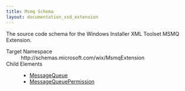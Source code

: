```yaml
---
title: Msmq Schema
layout: documentation_xsd_extension
---
```

<p>       The source code schema for the Windows Installer XML Toolset MSMQ Extension.     </p>
<dl>
  <dt>Target Namespace</dt>
  <dd>http://schemas.microsoft.com/wix/MsmqExtension</dd>
  <dt>Child Elements</dt>
  <dd>
    <ul>
      <li>
        <a href="../msmq/messagequeue" class="extension">MessageQueue</a>
      </li>
      <li>
        <a href="../msmq/messagequeuepermission" class="extension">MessageQueuePermission</a>
      </li>
    </ul>
  </dd>
</dl>
